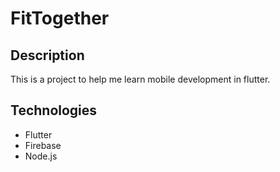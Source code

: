 # FitTogether

## Description

This is a project to help me learn mobile development in flutter.

## Technologies

* Flutter
* Firebase
* Node.js
